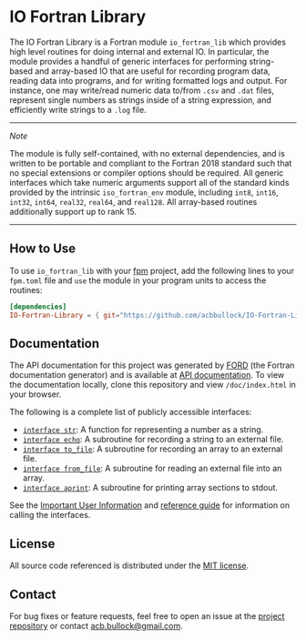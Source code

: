 # IO Fortran Library

The IO Fortran Library is a Fortran module `io_fortran_lib` which provides high level routines for doing internal and external IO. In particular, the module provides a handful of generic interfaces for performing string-based and array-based IO that are useful for recording program data, reading data into programs, and for writing formatted logs and output. For instance, one may write/read numeric data to/from `.csv` and `.dat` files, represent single numbers as strings inside of a string expression, and efficiently write strings to a `.log` file.

---
*Note*

The module is fully self-contained, with no external dependencies, and is written to be portable and compliant to the Fortran 2018 standard such that no special extensions or compiler options should be required. All generic interfaces which take numeric arguments support all of the standard kinds provided by the intrinsic `iso_fortran_env` module, including `int8`, `int16`, `int32`, `int64`, `real32`, `real64`, and `real128`. All array-based routines additionally support up to rank 15.

---

## How to Use

To use `io_fortran_lib` with your [fpm](https://github.com/fortran-lang/fpm) project, add the following lines to your `fpm.toml` file and `use` the module in your program units to access the routines:

```toml
[dependencies]
IO-Fortran-Library = { git="https://github.com/acbbullock/IO-Fortran-Library", branch="main" }
```

## Documentation

The API documentation for this project was generated by [FORD](https://github.com/Fortran-FOSS-Programmers/ford) (the Fortran documentation generator) and is available at [API documentation](https://acbbullock.github.io/IO-Fortran-Library/doc/index.html). To view the documentation locally, clone this repository and view `/doc/index.html` in your browser.

The following is a complete list of publicly accessible interfaces:

* [`interface str`](https://acbbullock.github.io/IO-Fortran-Library/doc/page/Ref/str.html): A function for representing a number as a string.
* [`interface echo`](https://acbbullock.github.io/IO-Fortran-Library/doc/page/Ref/echo.html): A subroutine for recording a string to an external file.
* [`interface to_file`](https://acbbullock.github.io/IO-Fortran-Library/doc/page/Ref/to_file.html): A subroutine for recording an array to an external file.
* [`interface from_file`](https://acbbullock.github.io/IO-Fortran-Library/doc/page/Ref/from_file.html): A subroutine for reading an external file into an array.
* [`interface aprint`](https://acbbullock.github.io/IO-Fortran-Library/doc/page/Ref/aprint.html): A subroutine for printing array sections to stdout.

See the [Important User Information](https://acbbullock.github.io/IO-Fortran-Library/doc/page/user-info.html) and [reference guide](https://acbbullock.github.io/IO-Fortran-Library/doc/page/Ref/index.html) for information on calling the interfaces.

## License

All source code referenced is distributed under the [MIT license](https://github.com/acbbullock/IO-Fortran-Library/blob/main/LICENCE).

## Contact

For bug fixes or feature requests, feel free to open an issue at the [project repository](https://github.com/acbbullock/IO-Fortran-Library) or contact [acb.bullock@gmail.com](mailto:acb.bullock@gmail.com).
